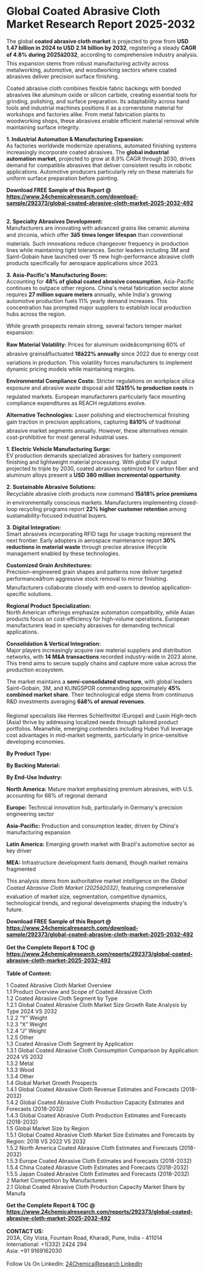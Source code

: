 <h1>Global Coated Abrasive Cloth Market Research Report 2025-2032</h1><p>The global <strong>coated abrasive cloth market</strong> is projected to grow from <strong>USD 1.47 billion in 2024 to USD 2.14 billion by 2032</strong>, registering a steady <strong>CAGR of 4.8% during 2025â2032</strong>, according to comprehensive industry analysis. This expansion stems from robust manufacturing activity across metalworking, automotive, and woodworking sectors where coated abrasives deliver precision surface finishing.</p><p>Coated abrasive cloth combines flexible fabric backings with bonded abrasives like aluminum oxide or silicon carbide, creating essential tools for grinding, polishing, and surface preparation. Its adaptability across hand tools and industrial machines positions it as a cornerstone material for workshops and factories alike. From metal fabrication plants to woodworking shops, these abrasives enable efficient material removal while maintaining surface integrity.</p><p><strong>1. Industrial Automation &amp; Manufacturing Expansion:</strong><br>
As factories worldwide modernize operations, automated finishing systems increasingly incorporate coated abrasives. The <strong>global industrial automation market</strong>, projected to grow at 8.9% CAGR through 2030, drives demand for compatible abrasives that deliver consistent results in robotic applications. Automotive producers particularly rely on these materials for uniform surface preparation before painting.</p><div><b>Download FREE Sample of this Report @ 
            <a href="https://www.24chemicalresearch.com/download-sample/292373/global-coated-abrasive-cloth-market-2025-2032-492">
            https://www.24chemicalresearch.com/download-sample/292373/global-coated-abrasive-cloth-market-2025-2032-492</a></b></div><br><p><strong>2. Specialty Abrasives Development:</strong><br>
Manufacturers are innovating with advanced grains like ceramic alumina and zirconia, which offer <strong>3â5 times longer lifespan</strong> than conventional materials. Such innovations reduce changeover frequency in production lines while maintaining tight tolerances. Sector leaders including 3M and Saint-Gobain have launched over 15 new high-performance abrasive cloth products specifically for aerospace applications since 2023.</p><p><strong>3. Asia-Pacific's Manufacturing Boom:</strong><br>
Accounting for <strong>48% of global coated abrasive consumption</strong>, Asia-Pacific continues to outpace other regions. China's metal fabrication sector alone requires <strong>27 million square meters</strong> annually, while India's growing automotive production fuels 11% yearly demand increases. This concentration has prompted major suppliers to establish local production hubs across the region.</p><p>While growth prospects remain strong, several factors temper market expansion:</p><p><strong>Raw Material Volatility:</strong> Prices for aluminum oxideâcomprising 60% of abrasive grainsâfluctuated <strong>18â22% annually</strong> since 2022 due to energy cost variations in production. This volatility forces manufacturers to implement dynamic pricing models while maintaining margins.</p><p><strong>Environmental Compliance Costs:</strong> Stricter regulations on workplace silica exposure and abrasive waste disposal add <strong>12â15% to production costs</strong> in regulated markets. European manufacturers particularly face mounting compliance expenditures as REACH regulations evolve.</p><p><strong>Alternative Technologies:</strong> Laser polishing and electrochemical finishing gain traction in precision applications, capturing <strong>8â10%</strong> of traditional abrasive market segments annually. However, these alternatives remain cost-prohibitive for most general industrial uses.</p><p><strong>1. Electric Vehicle Manufacturing Surge:</strong><br>
EV production demands specialized abrasives for battery component finishing and lightweight material processing. With global EV output projected to triple by 2030, coated abrasives optimized for carbon fiber and aluminum alloys present a <strong>USD 380 million incremental opportunity</strong>.</p><p><strong>2. Sustainable Abrasive Solutions:</strong><br>
Recyclable abrasive cloth products now command <strong>15â18% price premiums</strong> in environmentally conscious markets. Manufacturers implementing closed-loop recycling programs report <strong>22% higher customer retention</strong> among sustainability-focused industrial buyers.</p><p><strong>3. Digital Integration:</strong><br>
Smart abrasives incorporating RFID tags for usage tracking represent the next frontier. Early adopters in aerospace maintenance report <strong>30% reductions in material waste</strong> through precise abrasive lifecycle management enabled by these technologies.</p><p><strong>Customized Grain Architectures:</strong><br>
	Precision-engineered grain shapes and patterns now deliver targeted performanceâfrom aggressive stock removal to mirror finishing. Manufacturers collaborate closely with end-users to develop application-specific solutions.</p><p><strong>Regional Product Specialization:</strong><br>
	North American offerings emphasize automation compatibility, while Asian products focus on cost-efficiency for high-volume operations. European manufacturers lead in specialty abrasives for demanding technical applications.</p><p><strong>Consolidation &amp; Vertical Integration:</strong><br>
	Major players increasingly acquire raw material suppliers and distribution networks, with <strong>14 M&amp;A transactions</strong> recorded industry-wide in 2023 alone. This trend aims to secure supply chains and capture more value across the production ecosystem.</p><p>The market maintains a <strong>semi-consolidated structure</strong>, with global leaders Saint-Gobain, 3M, and KLINGSPOR commanding approximately <strong>45% combined market share</strong>. Their technological edge stems from continuous R&amp;D investments averaging <strong>6â8% of annual revenues</strong>.</p><p>Regional specialists like Hermes Schleifmittel (Europe) and Luxin High-tech (Asia) thrive by addressing localized needs through tailored product portfolios. Meanwhile, emerging contenders including Hubei Yuli leverage cost advantages in mid-market segments, particularly in price-sensitive developing economies.</p><p><strong>By Product Type:</strong></p><p><strong>By Backing Material:</strong></p><p><strong>By End-Use Industry:</strong></p><p><strong>North America:</strong> Mature market emphasizing premium abrasives, with U.S. accounting for 68% of regional demand</p><p><strong>Europe:</strong> Technical innovation hub, particularly in Germany's precision engineering sector</p><p><strong>Asia-Pacific:</strong> Production and consumption leader, driven by China's manufacturing expansion</p><p><strong>Latin America:</strong> Emerging growth market with Brazil's automotive sector as key driver</p><p><strong>MEA:</strong> Infrastructure development fuels demand, though market remains fragmented</p><p>This analysis stems from authoritative market intelligence on the <em>Global Coated Abrasive Cloth Market (2025â2032)</em>, featuring comprehensive evaluation of market size, segmentation, competitive dynamics, technological trends, and regional developments shaping the industry's future.</p><div><b>Download FREE Sample of this Report @ 
            <a href="https://www.24chemicalresearch.com/download-sample/292373/global-coated-abrasive-cloth-market-2025-2032-492">
            https://www.24chemicalresearch.com/download-sample/292373/global-coated-abrasive-cloth-market-2025-2032-492</a></b></div><br><div><b>Get the Complete Report & TOC @ 
            <a href="https://www.24chemicalresearch.com/reports/292373/global-coated-abrasive-cloth-market-2025-2032-492">
            https://www.24chemicalresearch.com/reports/292373/global-coated-abrasive-cloth-market-2025-2032-492</a></b></div><br>
            <b>Table of Content:</b><p>1 Coated Abrasive Cloth Market Overview<br />
    1.1 Product Overview and Scope of Coated Abrasive Cloth<br />
    1.2 Coated Abrasive Cloth Segment by Type<br />
        1.2.1 Global Coated Abrasive Cloth Market Size Growth Rate Analysis by Type 2024 VS 2032<br />
        1.2.2 &#147;Y&#148; Weight<br />
        1.2.3 &#147;X&#148; Weight<br />
        1.2.4 &#147;J&#148; Weight<br />
        1.2.5 Other<br />
    1.3 Coated Abrasive Cloth Segment by Application<br />
        1.3.1 Global Coated Abrasive Cloth Consumption Comparison by Application: 2024 VS 2032<br />
        1.3.2 Metal<br />
        1.3.3 Wood<br />
        1.3.4 Other<br />
    1.4 Global Market Growth Prospects<br />
        1.4.1 Global Coated Abrasive Cloth Revenue Estimates and Forecasts (2018-2032)<br />
        1.4.2 Global Coated Abrasive Cloth Production Capacity Estimates and Forecasts (2018-2032)<br />
        1.4.3 Global Coated Abrasive Cloth Production Estimates and Forecasts (2018-2032)<br />
    1.5 Global Market Size by Region<br />
        1.5.1 Global Coated Abrasive Cloth Market Size Estimates and Forecasts by Region: 2018 VS 2022 VS 2032<br />
        1.5.2 North America Coated Abrasive Cloth Estimates and Forecasts (2018-2032)<br />
        1.5.3 Europe Coated Abrasive Cloth Estimates and Forecasts (2018-2032)<br />
        1.5.4 China Coated Abrasive Cloth Estimates and Forecasts (2018-2032)<br />
        1.5.5 Japan Coated Abrasive Cloth Estimates and Forecasts (2018-2032)<br />
2 Market Competition by Manufacturers<br />
    2.1 Global Coated Abrasive Cloth Production Capacity Market Share by Manufa</p><div><b>Get the Complete Report & TOC @ 
            <a href="https://www.24chemicalresearch.com/reports/292373/global-coated-abrasive-cloth-market-2025-2032-492">
            https://www.24chemicalresearch.com/reports/292373/global-coated-abrasive-cloth-market-2025-2032-492</a></b></div><br><b>CONTACT US:</b><br>
            203A, City Vista, Fountain Road, Kharadi, Pune, India - 411014<br>
            International: +1(332) 2424 294<br>
            Asia: +91 9169162030 <br><br>
            Follow Us On LinkedIn: <a href="https://www.linkedin.com/company/24chemicalresearch/">24ChemicalResearch LinkedIn</a>
